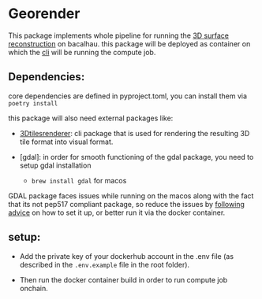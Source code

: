 # Georender

This package implements whole pipeline for running the [3D surface reconstruction]() on bacalhau. this package will be deployed as container on which the [cli](../cli/)  will be running the compute job.

## Dependencies: 

core dependencies are defined in pyproject.toml, you  can install them via `poetry install`

this package will also need external packages like:
 - [3Dtilesrenderer](https://github.com/NASA-AMMOS/3DTilesRendererJS): cli package that is used for rendering the resulting 3D tile format into visual format.

- [gdal]: in order for smooth functioning of the gdal package, you need to setup gdal installation
    - `brew install gdal` for macos

GDAL package faces issues while running on the macos along with the fact that its not pep517 compliant package, so reduce the issues by [following advice](https://stackoverflow.com/questions/70970561/install-gdal-on-poetry-project) on how to set it up, or better run it via the docker container.


## setup: 

- Add the private key of your dockerhub account in the .env file (as described in the `.env.example` file in the root folder).

- Then run the docker container build in order to run compute job onchain.
